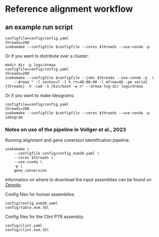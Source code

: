 # Reference alignment workflow

## an example run script

```
configfile=config/config.yaml
threads=200
snakemake --configfile $configfile --cores $threads --use-conda -p
```

Or if you want to distribute over a cluster:

```
mkdir dir -p logs/drmaa
configfile=config/config.yaml
threads=200
snakemake --configfile $configfile --jobs $threads --use-conda -p  \
    --drmaa " -l centos=7 -l h_rt=48:00:00 -l mfree=8G -pe serial {threads} -V -cwd -S /bin/bash -w n" --drmaa-log-dir logs/drmaa
```

Or if you want to make ideograms:

```
configfile=config/config.yaml
threads=200
snakemake --configfile $configfile --cores $threads --use-conda -p ideogram
```

### Notes on use of the pipeline in Vollger et al., 2023
Running alignment and gene conersion identification pipeline:
```
snakemake \
    --configfile config/config_asm20.yaml \
    --cores $threads \
    --use-conda \
    -p \
    gene_conversion
```
Information on where to download the input assemblies can be found on [Zenodo](https://doi.org/10.5281/zenodo.6792653).

Config files for human assemblies:
```
config/config_asm20.yaml
config/table.asm.tbl
```
Config files for the Clint PTR assembly:
```
config/clint.yaml
config/clint.asm.tbl
```
